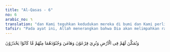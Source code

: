 ```yaml
---
title: "Al-Qasas - 6"
no: 6
arabic_no: ٦
translation: "dan Kami teguhkan kedudukan mereka di bumi dan Kami perlihatkan kepada Fir‘aun dan Haman bersama bala tentaranya apa yang selalu mereka takutkan dari mereka."
tafsir: "Pada ayat ini, Allah menerangkan bahwa Dia akan melimpahkan rahmat dan karunia-Nya kepada Bani Israil yang tertindas dan lemah itu dengan memberikan kepada mereka kekuatan dan kekuasaan duniawi dan agama. Maka berkat perjuangan Bani Israil, berdirilah satu kerajaan yang besar dan kuat di negeri Syam dan akhirnya mereka mempunyai kekuasaan yang besar di Mesir yang dahulunya pernah menindas dan memperbudak mereka. Hal ini ditegaskan Allah dalam firman-Nya:\n\nDan Kami wariskan kepada kaum yang tertindas itu, bumi bagian timur dan bagian baratnya yang telah Kami berkahi. Dan telah sempurnalah firman Tuhanmu yang baik itu (sebagai janji) untuk Bani Israil disebabkan kesabaran mereka. Dan Kami hancurkan apa yang telah dibuat Fir'aun dan kaumnya dan apa yang telah mereka bangun. (al-A'raf/7: 137)\n\nDemikianlah, bila Allah menghendaki sesuatu, pasti terlaksana. Bagaimana pun kuatnya Fir'aun dengan tentara dan kekayaannya serta bagaimana pun lemahnya Bani Israil sampai tidak mempunyai kekuasaan sedikit pun bahkan selalu ditindas, dianiaya, dan dimusuhi, tetapi karena Allah hendak memuliakan mereka, ada saja jalan dan kesempatan bagi mereka untuk bangkit dan bergerak. Berkat keuletan dan kesabaran, mereka berhasil menguasai negeri Mesir yang pernah memperbudak mereka. \n\nAllah memperlihatkan kepada Fir'aun apa yang selalu ditakutinya, juga oleh Haman (menterinya) dan tentaranya, yaitu keruntuhan kerajaan mereka dengan lahirnya seorang bayi, yaitu Musa. Bayi ini luput dari pengawasan Fir'aun, bahkan diasuh dan dididik di istananya, serta dimanjakan dan dibesarkan dengan penuh kasih sayang. Padahal, bayi itulah nanti, di waktu besarnya, yang akan menumbangkan kekuasaannya, menghancurkan tentaranya dan menaklukkan negaranya. Bagaimana pedihnya luka di hati Fir'aun ketika melihat anak yang disayangi dan dimanjakan, menantang dan melawan kekuasaannya. \n\nKesombongan, takabur, dan keangkuhan Fir'aun memang tak ada gunanya ketika berhadapan dengan kekuasaan dan keperkasaan Allah. Semua tindakannya dibalas dengan tindakan yang setimpal. Di antara tindakan yang dilakukan oleh Fir'aun yang melampaui batas adalah:\n\n1. Menganggap dirinya berkuasa mutlak sehingga ia bersikap takabur dan sombong bahkan mendakwakan dirinya sebagai tuhan.\n\n2. Untuk menjamin kelanggengan kekuasaannya, dia memecah belah bangsanya, memusnahkan golongan yang menentangnya, membunuh semua bayi laki-laki Bani Israil, dan membiarkan anak-anak perempuan mereka hidup untuk dipekerjakan dan dijadikan sebagai gundik dan dayang-dayang kerajaan.\n\n3. Berlaku sewenang-wenang dan berbuat kerusakan di muka bumi.\n\nTindakan Fir'aun itu dibalas oleh Allah dengan beberapa tindakan pula, yaitu:\n\n1. Allah membebaskan Bani Israil dari cengkeraman Fir'aun dan kaumnya dan menjadikan mereka pemuka dan pemimpin di dunia.\n\n2. Allah mewariskan kepada mereka negeri Syam dengan menjadikan mereka berkuasa di sana dan memberikan tempat di muka bumi.\n\n3. Allah memperlihatkan kepada Fir'aun, Haman, dan tentaranya bagaimana keruntuhan kekuasaan mereka. \n\nDemikianlah Allah memperlihatkan kekuasaan-Nya. Suatu hal yang rasanya tidak mungkin, bisa terjadi yaitu tumbangnya suatu kekuasaan besar oleh orang-orang yang lemah, tertindas dan teraniaya. Sungguh Allah telah memberikan kekuasaan kepada siapa yang dikehendaki-Nya, membuat dan mencabut kekuasaan dari siapa yang dikehendaki-Nya sebagaimana tersebut dalam firman-Nya:\n\nKatakanlah (Muhammad), \"Wahai Tuhan pemilik kekuasaan, Engkau berikan kekuasaan kepada siapa pun yang Engkau kehendaki, dan Engkau cabut kekuasaan dari siapa pun yang Engkau kehendaki. Engkau muliakan siapa pun yang Engkau kehendaki dan Engkau hinakan siapa pun yang Engkau kehendaki. Di tangan Engkaulah segala kebajikan. Sungguh, Engkau Mahakuasa atas segala suatu. (ali 'Imran/3: 26)"
---
```


وَنُمَكِّنَ لَهُمْ فِى الْاَرْضِ وَنُرِيَ فِرْعَوْنَ وَهَامٰنَ وَجُنُوْدَهُمَا مِنْهُمْ مَّا كَانُوْا يَحْذَرُوْنَ 
